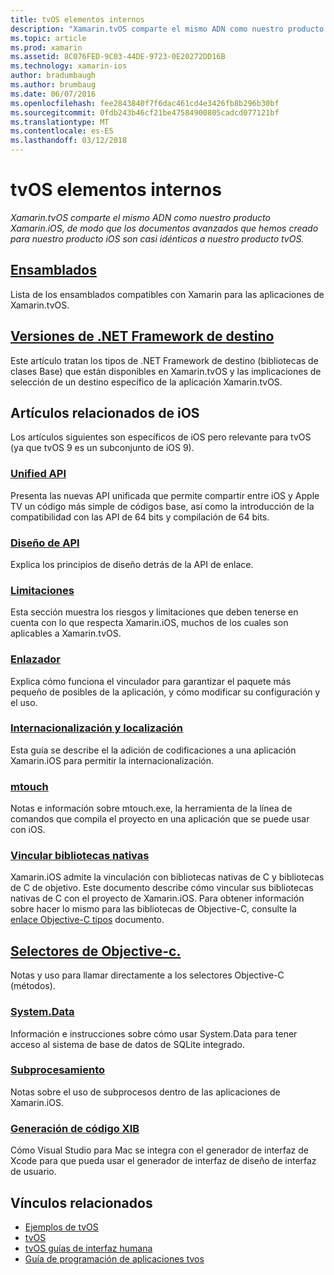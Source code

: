 ```yaml
---
title: tvOS elementos internos
description: "Xamarin.tvOS comparte el mismo ADN como nuestro producto Xamarin.iOS, de modo que los documentos avanzados que hemos creado para nuestro producto iOS son casi idénticos a nuestro producto tvOS."
ms.topic: article
ms.prod: xamarin
ms.assetid: 8C076FED-9C03-44DE-9723-0E20272DD16B
ms.technology: xamarin-ios
author: bradumbaugh
ms.author: brumbaug
ms.date: 06/07/2016
ms.openlocfilehash: fee2843840f7f6dac461cd4e3426fb8b296b30bf
ms.sourcegitcommit: 0fdb243b46cf21be47584900805cadcd077121bf
ms.translationtype: MT
ms.contentlocale: es-ES
ms.lasthandoff: 03/12/2018
---
```

# <a name="tvos-internals"></a>tvOS elementos internos

_Xamarin.tvOS comparte el mismo ADN como nuestro producto Xamarin.iOS, de modo que los documentos avanzados que hemos creado para nuestro producto iOS son casi idénticos a nuestro producto tvOS._


##  <a name="assembliesiostvosinternalsassembliesmd"></a>[Ensamblados](~/ios/tvos/internals/assemblies.md)

Lista de los ensamblados compatibles con Xamarin para las aplicaciones de Xamarin.tvOS.

##  <a name="target-frameworksiostvosinternalsframeworksmd"></a>[Versiones de .NET Framework de destino](~/ios/tvos/internals/frameworks.md)

Este artículo tratan los tipos de .NET Framework de destino (bibliotecas de clases Base) que están disponibles en Xamarin.tvOS y las implicaciones de selección de un destino específico de la aplicación Xamarin.tvOS.

## <a name="related-ios-articles"></a>Artículos relacionados de iOS

Los artículos siguientes son específicos de iOS pero relevante para tvOS (ya que tvOS 9 es un subconjunto de iOS 9).

###  <a name="unified-apicross-platformmaciosunifiedindexmd"></a>[Unified API](~/cross-platform/macios/unified/index.md)

Presenta las nuevas API unificada que permite compartir entre iOS y Apple TV un código más simple de códigos base, así como la introducción de la compatibilidad con las API de 64 bits y compilación de 64 bits.  

###  <a name="api-designiosinternalsapi-designindexmd"></a>[Diseño de API](~/ios/internals/api-design/index.md)

Explica los principios de diseño detrás de la API de enlace.

###  <a name="limitationsiosinternalslimitationsmd"></a>[Limitaciones](~/ios/internals/limitations.md)

Esta sección muestra los riesgos y limitaciones que deben tenerse en cuenta con lo que respecta Xamarin.iOS, muchos de los cuales son aplicables a Xamarin.tvOS.

###  <a name="linkeriosdeploy-testlinkermd"></a>[Enlazador](~/ios/deploy-test/linker.md)

Explica cómo funciona el vinculador para garantizar el paquete más pequeño de posibles de la aplicación, y cómo modificar su configuración y el uso.

###  <a name="localization-and-internationalizationiosapp-fundamentalslocalizationindexmd"></a>[Internacionalización y localización](~/ios/app-fundamentals/localization/index.md)

Esta guía se describe el la adición de codificaciones a una aplicación Xamarin.iOS para permitir la internacionalización.

###  <a name="mtouchiosdeploy-testmtouchmd"></a>[mtouch](~/ios/deploy-test/mtouch.md)

Notas e información sobre mtouch.exe, la herramienta de la línea de comandos que compila el proyecto en una aplicación que se puede usar con iOS.

###  <a name="linking-native-librariesiosplatformnative-interopmd"></a>[Vincular bibliotecas nativas](~/ios/platform/native-interop.md)

Xamarin.iOS admite la vinculación con bibliotecas nativas de C y bibliotecas de C de objetivo. Este documento describe cómo vincular sus bibliotecas nativas de C con el proyecto de Xamarin.iOS. Para obtener información sobre hacer lo mismo para las bibliotecas de Objective-C, consulte la&nbsp; [enlace Objective-C tipos](~/ios/platform/binding-objective-c/index.md)&nbsp;documento.

##  <a name="objective-c-selectorsiosinternalsobjective-c-selectorsmd"></a>[Selectores de Objective-c.](~/ios/internals/objective-c-selectors.md)

Notas y uso para llamar directamente a los selectores Objective-C (métodos).

###  <a name="systemdataiosdata-cloudsystemdatamd"></a>[System.Data](~/ios/data-cloud/system.data.md)

Información e instrucciones sobre cómo usar System.Data para tener acceso al sistema de base de datos de SQLite integrado.

###  <a name="threadingiosapp-fundamentalsthreadingmd"></a>[Subprocesamiento](~/ios/app-fundamentals/threading.md)

Notas sobre el uso de subprocesos dentro de las aplicaciones de Xamarin.iOS.

###  <a name="xib-code-generationiosinternalsxib-code-generationmd"></a>[Generación de código XIB](~/ios/internals/xib-code-generation.md)

Cómo Visual Studio para Mac se integra con el generador de interfaz de Xcode para que pueda usar el generador de interfaz de diseño de interfaz de usuario.



## <a name="related-links"></a>Vínculos relacionados

- [Ejemplos de tvOS](https://developer.xamarin.com/samples/tvos/all/)
- [tvOS](https://developer.apple.com/tvos/)
- [tvOS guías de interfaz humana](https://developer.apple.com/tvos/human-interface-guidelines/)
- [Guía de programación de aplicaciones tvos](https://developer.apple.com/library/prerelease/tvos/documentation/General/Conceptual/AppleTV_PG/)
